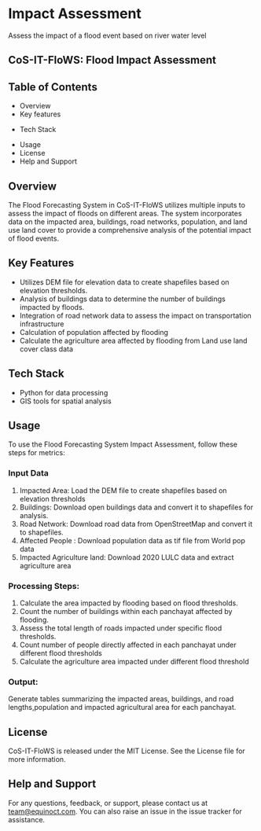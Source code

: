 
# Impact Assessment 
Assess the impact of a flood event based on river water level 
## CoS-IT-FloWS: Flood Impact Assessment

## Table of Contents
* Overview 
* Key features
- Tech Stack
* Usage
* License
* Help and Support

## Overview

The Flood Forecasting System in CoS-IT-FloWS utilizes multiple inputs to assess the impact of floods on different areas. The system incorporates data on the impacted area, buildings, road networks, population, and land use land cover to provide a comprehensive analysis of the potential impact of flood events.

## Key Features

* Utilizes DEM file for elevation data to create shapefiles based on elevation thresholds.
* Analysis of buildings data to determine the number of buildings impacted by floods.
* Integration of road network data to assess the impact on transportation infrastructure
* Calculation of population affected by flooding
* Calculate the agriculture area affected by flooding from Land use land cover class data

## Tech Stack
+ Python for data processing
+ GIS tools for spatial analysis

## Usage
To use the Flood Forecasting System Impact Assessment, follow these steps for metrics:

### Input Data
1. Impacted Area: Load the DEM file to create shapefiles based on elevation thresholds 
2. Buildings: Download open buildings data and convert it to shapefiles for analysis.
3. Road Network: Download road data from OpenStreetMap and convert it to shapefiles.
4. Affected People : Download population data as tif file from World pop data
5. Impacted Agriculture land: Download 2020 LULC data and extract agriculture area

### Processing Steps:

1. Calculate the area impacted by flooding based on flood thresholds.
2. Count the number of buildings within each panchayat affected by flooding.
3. Assess the total length of roads impacted under specific flood thresholds.
4. Count number of people directly affected in each panchayat under different flood thresholds
5. Calculate the agriculture area impacted under different flood threshold

### Output:

Generate tables summarizing the impacted areas, buildings, and road lengths,population and impacted agricultural area for each panchayat.

## License
 CoS-IT-FloWS is released under the MIT License. See the License file for more information.

## Help and Support
For any questions, feedback, or support, please contact us at team@equinoct.com. You can also raise an issue in the issue tracker for assistance.

